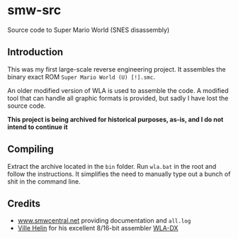 # smw-src
Source code to Super Mario World (SNES disassembly)

## Introduction

This was my first large-scale reverse engineering project. It assembles the binary exact ROM `Super Mario World (U) [!].smc`.

An older modified version of WLA is used to assemble the code. A modified tool that can handle all graphic formats is provided, but sadly I have lost the source code.

__This project is being archived for historical purposes, as-is, and I do not intend to continue it__

## Compiling

Extract the archive located in the `bin` folder. Run `wla.bat` in the root and follow the instructions. It simplifies the need to manually type out a bunch of shit in the command line.

## Credits

- www.smwcentral.net providing documentation and `all.log`
- [Ville Helin](https://github.com/vhelin) for his excellent 8/16-bit assembler [WLA-DX](https://github.com/vhelin/wla-dx)
